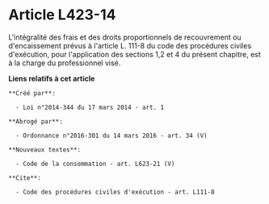 # Article L423-14

L'intégralité des frais et des droits proportionnels de recouvrement ou d'encaissement prévus à l'article L. 111-8 du code
des procédures civiles d'exécution, pour l'application des sections 1,2 et 4 du présent chapitre, est à la charge du
professionnel visé.

**Liens relatifs à cet article**

	**Créé par**:

	  - Loi n°2014-344 du 17 mars 2014 - art. 1

	**Abrogé par**:

	  - Ordonnance n°2016-301 du 14 mars 2016 - art. 34 (V)

	**Nouveaux textes**:

	  - Code de la consommation - art. L623-21 (V)

	**Cite**:

	  - Code des procédures civiles d'exécution - art. L111-8
